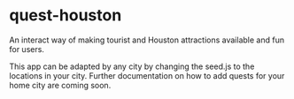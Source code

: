 # quest-houston
An interact way of making tourist and Houston attractions available and fun for users.

This app can be adapted by any city by changing the seed.js to the locations in your city.  Further documentation
on how to add quests for your home city are coming soon.
